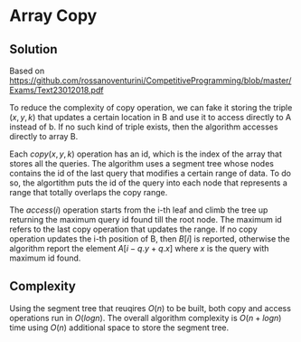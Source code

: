 # Array Copy

## Solution

Based on <https://github.com/rossanoventurini/CompetitiveProgramming/blob/master/Exams/Text23012018.pdf>

To reduce the complexity of copy operation, we can fake it storing the triple $(x, y, k)$ that updates a certain location in B and use it to access directly to A instead of b. If no such kind of triple exists, then the algorithm accesses directly to array B.

Each $copy(x, y, k)$ operation has an id, which is the index of the array that stores all the queries. The algorithm uses a segment tree whose nodes contains the id of the last query that modifies a certain range of data. To do so, the algortithm puts the id of the query into each node that represents a range that totally overlaps the copy range.

The $access(i)$ operation starts from the i-th leaf and climb the tree up returning the maximum query id found till the root node. The maximum id refers to the last copy operation that updates the range. If no copy operation updates the i-th position of B, then $B[i]$ is reported, otherwise the algorithm report the element $A[i - q.y + q.x]$ where $x$ is the query with maximum id found.

## Complexity

Using the segment tree that reuqires $O(n)$ to be built, both copy and access operations run in $O(log n)$.
The overall algorithm complexity is $O(n + logn)$ time using $O(n)$ additional space to store the segment tree.